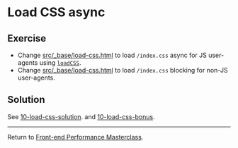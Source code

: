 # Load CSS async

## Exercise

* Change [src/_base/load-css.html](src/_base/load-css.html) to load `/index.css` async for JS user-agents using [`loadCSS`](https://github.com/filamentgroup/loadCSS#loadcss).
* Change [src/_base/load-css.html](src/_base/load-css.html) to load `/index.css` blocking for non-JS user-agents.

## Solution

See [10-load-css-solution](https://github.com/voorhoede/performance-masterclass-2017-10/tree/10-load-css-solution).
and [10-load-css-bonus](https://github.com/voorhoede/performance-masterclass-2017-10/tree/10-load-css-bonus).

---

Return to [Front-end Performance Masterclass](https://github.com/voorhoede/performance-masterclass-2017-10).

